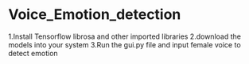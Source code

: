 # Voice_Emotion_detection

1.Install Tensorflow librosa and other imported libraries
2.download the models into your system
3.Run the gui.py file and input female voice to detect emotion
